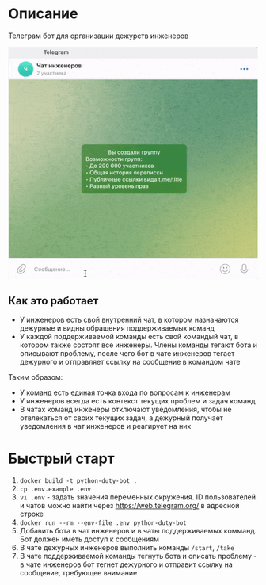 # Описание

Телеграм бот для организации дежурств инженеров

![](https://raw.githubusercontent.com/zam-zam/python-duty-bot/readme/01.gif)

## Как это работает

- У инженеров есть свой внутренний чат, в котором назначаются дежурные и видны обращения поддерживаемых команд
- У каждой поддерживаемой команды есть свой командый чат, в котором также состоят все инженеры. Члены команды тегают бота и описывают проблему, после чего бот в чате инженеров тегает дежурного и отправляет ссылку на сообщение в командом чате

Таким образом:
- У команд есть единая точка входа по вопросам к инженерам
- У инженеров всегда есть контекст текущих проблем и задач команд
- В чатах команд инженеры отключают уведомления, чтобы не отвлекаться от своих текущих задач, а дежурный получает уведомления в чат инженеров и реагирует на них


# Быстрый старт

1. `docker build -t python-duty-bot .`
2. `cp .env.example .env`
3. `vi .env` - задать значения переменных окружения. ID пользователей и чатов можно найти через https://web.telegram.org/ в адресной строке
4. `docker run --rm --env-file .env python-duty-bot`
5. Добавить бота в чат инженеров и в чаты поддерживаемых комманд. Бот должен иметь доступ к сообщениям
6. В чате дежурных инженеров выполнить команды `/start`, `/take`
7. В чате поддерживаемой команды тегнуть бота и описать проблему - в чате инженеров бот тегнет дежурного и отправит ссылку на сообщение, требующее внимание
